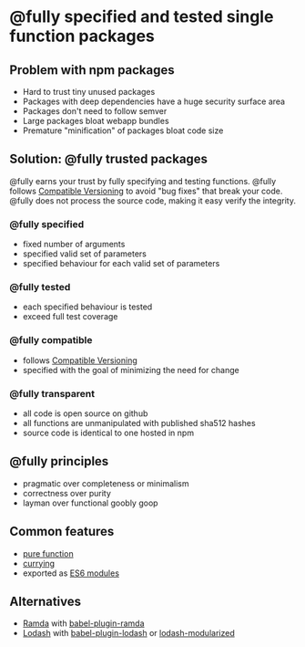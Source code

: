 # @fully specified and tested single function packages

## Problem with npm packages
 * Hard to trust tiny unused packages
 * Packages with deep dependencies have a huge security surface area
 * Packages don't need to follow semver
 * Large packages bloat webapp bundles
 * Premature "minification" of packages bloat code size
 
## Solution: @fully trusted packages
@fully earns your trust by fully specifying and testing functions. @fully follows [Compatible Versioning][1] to avoid "bug fixes" that break your code. @fully does not process the source code, making it easy verify the integrity.
 
### @fully specified
 * fixed number of arguments
 * specified valid set of parameters
 * specified behaviour for each valid set of parameters

### @fully tested
 * each specified behaviour is tested
 * exceed full test coverage
 
### @fully compatible
 * follows [Compatible Versioning][1]
 * specified with the goal of minimizing the need for change
 
### @fully transparent
 * all code is open source on github
 * all functions are unmanipulated with published sha512 hashes
 * source code is identical to one hosted in npm
 
## @fully principles
 * pragmatic over completeness or minimalism
 * correctness over purity
 * layman over functional goobly goop

## Common features
 * [pure function][4]
 * [currying][2]
 * exported as [ES6 modules][3]
 
## Alternatives
 * [Ramda][5] with [babel-plugin-ramda][6]
 * [Lodash][7] with [babel-plugin-lodash][8] or [lodash-modularized][9]

[1]: https://github.com/staltz/comver
[2]: http://fr.umio.us/favoring-curry/
[3]: https://developer.mozilla.org/en-US/docs/Web/JavaScript/Reference/Statements/import
[4]: https://en.wikipedia.org/wiki/Pure_function
[5]: http://ramdajs.com
[6]: https://www.npmjs.com/package/babel-plugin-ramda
[7]: https://lodash.com
[8]: https://www.npmjs.com/package/babel-plugin-lodash
[9]: https://www.npmjs.com/browse/keyword/lodash-modularized
